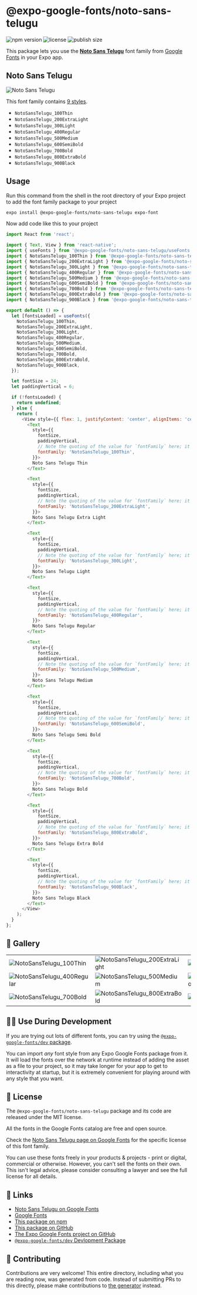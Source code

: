 # @expo-google-fonts/noto-sans-telugu

![npm version](https://flat.badgen.net/npm/v/@expo-google-fonts/noto-sans-telugu)
![license](https://flat.badgen.net/github/license/expo/google-fonts)
![publish size](https://flat.badgen.net/packagephobia/install/@expo-google-fonts/noto-sans-telugu)

This package lets you use the [**Noto Sans Telugu**](https://fonts.google.com/specimen/Noto+Sans+Telugu) font family from [Google Fonts](https://fonts.google.com/) in your Expo app.

## Noto Sans Telugu

![Noto Sans Telugu](./font-family.png)

This font family contains [9 styles](#-gallery).

- `NotoSansTelugu_100Thin`
- `NotoSansTelugu_200ExtraLight`
- `NotoSansTelugu_300Light`
- `NotoSansTelugu_400Regular`
- `NotoSansTelugu_500Medium`
- `NotoSansTelugu_600SemiBold`
- `NotoSansTelugu_700Bold`
- `NotoSansTelugu_800ExtraBold`
- `NotoSansTelugu_900Black`

## Usage

Run this command from the shell in the root directory of your Expo project to add the font family package to your project
```sh
expo install @expo-google-fonts/noto-sans-telugu expo-font
```

Now add code like this to your project
```js
import React from 'react';

import { Text, View } from 'react-native';
import { useFonts } from '@expo-google-fonts/noto-sans-telugu/useFonts';
import { NotoSansTelugu_100Thin } from '@expo-google-fonts/noto-sans-telugu/100Thin';
import { NotoSansTelugu_200ExtraLight } from '@expo-google-fonts/noto-sans-telugu/200ExtraLight';
import { NotoSansTelugu_300Light } from '@expo-google-fonts/noto-sans-telugu/300Light';
import { NotoSansTelugu_400Regular } from '@expo-google-fonts/noto-sans-telugu/400Regular';
import { NotoSansTelugu_500Medium } from '@expo-google-fonts/noto-sans-telugu/500Medium';
import { NotoSansTelugu_600SemiBold } from '@expo-google-fonts/noto-sans-telugu/600SemiBold';
import { NotoSansTelugu_700Bold } from '@expo-google-fonts/noto-sans-telugu/700Bold';
import { NotoSansTelugu_800ExtraBold } from '@expo-google-fonts/noto-sans-telugu/800ExtraBold';
import { NotoSansTelugu_900Black } from '@expo-google-fonts/noto-sans-telugu/900Black';

export default () => {
  let [fontsLoaded] = useFonts({
    NotoSansTelugu_100Thin,
    NotoSansTelugu_200ExtraLight,
    NotoSansTelugu_300Light,
    NotoSansTelugu_400Regular,
    NotoSansTelugu_500Medium,
    NotoSansTelugu_600SemiBold,
    NotoSansTelugu_700Bold,
    NotoSansTelugu_800ExtraBold,
    NotoSansTelugu_900Black,
  });

  let fontSize = 24;
  let paddingVertical = 6;

  if (!fontsLoaded) {
    return undefined;
  } else {
    return (
      <View style={{ flex: 1, justifyContent: 'center', alignItems: 'center' }}>
        <Text
          style={{
            fontSize,
            paddingVertical,
            // Note the quoting of the value for `fontFamily` here; it expects a string!
            fontFamily: 'NotoSansTelugu_100Thin',
          }}>
          Noto Sans Telugu Thin
        </Text>

        <Text
          style={{
            fontSize,
            paddingVertical,
            // Note the quoting of the value for `fontFamily` here; it expects a string!
            fontFamily: 'NotoSansTelugu_200ExtraLight',
          }}>
          Noto Sans Telugu Extra Light
        </Text>

        <Text
          style={{
            fontSize,
            paddingVertical,
            // Note the quoting of the value for `fontFamily` here; it expects a string!
            fontFamily: 'NotoSansTelugu_300Light',
          }}>
          Noto Sans Telugu Light
        </Text>

        <Text
          style={{
            fontSize,
            paddingVertical,
            // Note the quoting of the value for `fontFamily` here; it expects a string!
            fontFamily: 'NotoSansTelugu_400Regular',
          }}>
          Noto Sans Telugu Regular
        </Text>

        <Text
          style={{
            fontSize,
            paddingVertical,
            // Note the quoting of the value for `fontFamily` here; it expects a string!
            fontFamily: 'NotoSansTelugu_500Medium',
          }}>
          Noto Sans Telugu Medium
        </Text>

        <Text
          style={{
            fontSize,
            paddingVertical,
            // Note the quoting of the value for `fontFamily` here; it expects a string!
            fontFamily: 'NotoSansTelugu_600SemiBold',
          }}>
          Noto Sans Telugu Semi Bold
        </Text>

        <Text
          style={{
            fontSize,
            paddingVertical,
            // Note the quoting of the value for `fontFamily` here; it expects a string!
            fontFamily: 'NotoSansTelugu_700Bold',
          }}>
          Noto Sans Telugu Bold
        </Text>

        <Text
          style={{
            fontSize,
            paddingVertical,
            // Note the quoting of the value for `fontFamily` here; it expects a string!
            fontFamily: 'NotoSansTelugu_800ExtraBold',
          }}>
          Noto Sans Telugu Extra Bold
        </Text>

        <Text
          style={{
            fontSize,
            paddingVertical,
            // Note the quoting of the value for `fontFamily` here; it expects a string!
            fontFamily: 'NotoSansTelugu_900Black',
          }}>
          Noto Sans Telugu Black
        </Text>
      </View>
    );
  }
};

```

## 🔡 Gallery


||||
|-|-|-|
|![NotoSansTelugu_100Thin](.//100Thin/NotoSansTelugu_100Thin.ttf.png)|![NotoSansTelugu_200ExtraLight](.//200ExtraLight/NotoSansTelugu_200ExtraLight.ttf.png)|![NotoSansTelugu_300Light](.//300Light/NotoSansTelugu_300Light.ttf.png)||
|![NotoSansTelugu_400Regular](.//400Regular/NotoSansTelugu_400Regular.ttf.png)|![NotoSansTelugu_500Medium](.//500Medium/NotoSansTelugu_500Medium.ttf.png)|![NotoSansTelugu_600SemiBold](.//600SemiBold/NotoSansTelugu_600SemiBold.ttf.png)||
|![NotoSansTelugu_700Bold](.//700Bold/NotoSansTelugu_700Bold.ttf.png)|![NotoSansTelugu_800ExtraBold](.//800ExtraBold/NotoSansTelugu_800ExtraBold.ttf.png)|![NotoSansTelugu_900Black](.//900Black/NotoSansTelugu_900Black.ttf.png)||


## 👩‍💻 Use During Development

If you are trying out lots of different fonts, you can try using the [`@expo-google-fonts/dev` package](https://github.com/freeboub/google-fonts/tree/master/font-packages/dev#readme).

You can import *any* font style from any Expo Google Fonts package from it. It will load the fonts
over the network at runtime instead of adding the asset as a file to your project, so it may take longer
for your app to get to interactivity at startup, but it is extremely convenient
for playing around with any style that you want.

## 📖 License

The `@expo-google-fonts/noto-sans-telugu` package and its code are released under the MIT license.

All the fonts in the Google Fonts catalog are free and open source.

Check the [Noto Sans Telugu page on Google Fonts](https://fonts.google.com/specimen/Noto+Sans+Telugu) for the specific license of this font family.

You can use these fonts freely in your products & projects - print or digital, commercial or otherwise. However, you can't sell the fonts on their own. This isn't legal advice, please consider consulting a lawyer and see the full license for all details.

## 🔗 Links

- [Noto Sans Telugu on Google Fonts](https://fonts.google.com/specimen/Noto+Sans+Telugu)
- [Google Fonts](https://fonts.google.com/)
- [This package on npm](https://www.npmjs.com/package/@expo-google-fonts/noto-sans-telugu)
- [This package on GitHub](https://github.com/freeboub/google-fonts/tree/master/font-packages/noto-sans-telugu)
- [The Expo Google Fonts project on GitHub](https://github.com/freeboub/google-fonts)
- [`@expo-google-fonts/dev` Devlopment Package](https://github.com/freeboub/google-fonts/tree/master/font-packages/dev)

## 🤝 Contributing

Contributions are very welcome! This entire directory, including what you are reading now, was generated from code. Instead of submitting PRs to this directly, please make contributions to [the generator](https://github.com/freeboub/google-fonts/tree/master/packages/generator) instead.
